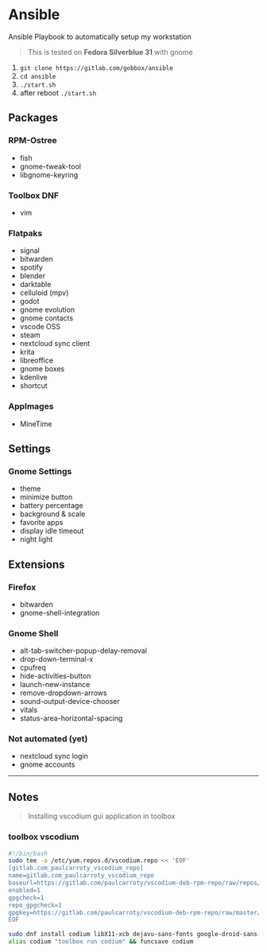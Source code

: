 # Ansible

Ansible Playbook to automatically setup my workstation

> This is tested on __Fedora Silverblue 31__ with gnome

1. `git clone https://gitlab.com/gobbox/ansible`
2. `cd ansible`
3. `./start.sh`
4. after reboot `./start.sh`

## Packages

### RPM-Ostree

- fish
- gnome-tweak-tool
- libgnome-keyring

### Toolbox DNF

- vim

### Flatpaks

- signal
- bitwarden
- spotify
- blender
- darktable
- celluloid (mpv)
- godot
- gnome evolution
- gnome contacts
- vscode OSS
- steam
- nextcloud sync client
- krita
- libreoffice
- gnome boxes
- kdenlive
- shortcut

### AppImages

- MineTime

## Settings

### Gnome Settings

- theme
- minimize button
- battery percentage
- background & scale
- favorite apps
- display idle timeout
- night light

## Extensions

### Firefox

- bitwarden
- gnome-shell-integration

### Gnome Shell

- alt-tab-switcher-popup-delay-removal
- drop-down-terminal-x
- cpufreq
- hide-activities-button
- launch-new-instance
- remove-dropdown-arrows
- sound-output-device-chooser
- vitals
- status-area-horizontal-spacing

### Not automated (yet)

- nextcloud sync login
- gnome accounts

---

## Notes

> Installing vscodium gui application in toolbox

### toolbox vscodium

```bash
#!/bin/bash
sudo tee -a /etc/yum.repos.d/vscodium.repo << 'EOF'
[gitlab.com_paulcarroty_vscodium_repo]
name=gitlab.com_paulcarroty_vscodium_repo
baseurl=https://gitlab.com/paulcarroty/vscodium-deb-rpm-repo/raw/repos/rpms/
enabled=1
gpgcheck=1
repo_gpgcheck=1
gpgkey=https://gitlab.com/paulcarroty/vscodium-deb-rpm-repo/raw/master/pub.gpg
EOF
```

```bash
sudo dnf install codium libX11-xcb dejavu-sans-fonts google-droid-sans-fonts
alias codium "toolbox run codium" && funcsave codium
```
